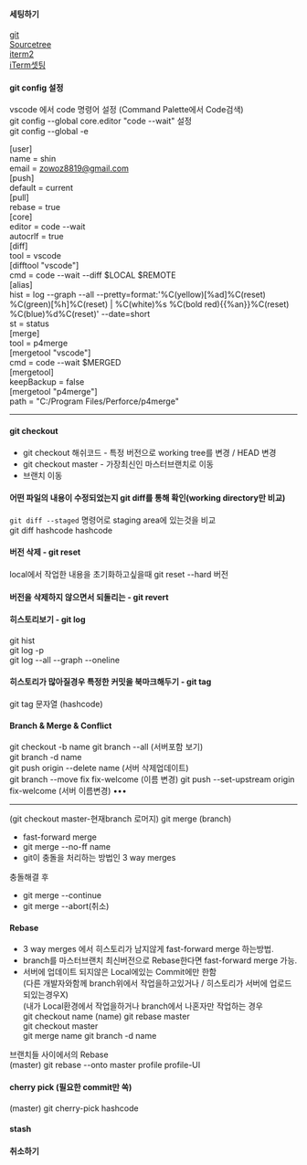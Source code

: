 
#### 세팅하기
[git](https://git-scm.com/downloads)  
[Sourcetree](https://www.sourcetreeapp.com/)  
[iterm2](https://www.iterm2.com/)  
[iTerm셋팅](https://gist.github.com/kevin-smets/8568070)

#### git config 설정
vscode 에서 code 명령어 설정 (Command Palette에서 Code검색)  
git config --global core.editor "code --wait" 설정  
git config --global -e    

[user]      
name = shin     
email = zowoz8819@gmail.com  
[push]    
default = current   
[pull]    
rebase = true   
[core]    
editor = code --wait    
autocrlf = true   
[diff]    
tool = vscode     
[difftool "vscode"]     
cmd = code --wait --diff $LOCAL $REMOTE   
[alias]       
hist = log --graph --all --pretty=format:'%C(yellow)[%ad]%C(reset) %C(green)[%h]%C(reset) | %C(white)%s %C(bold red){{%an}}%C(reset) %C(blue)%d%C(reset)' --date=short   
st = status   
[merge]   
tool = p4merge    
[mergetool "vscode"]    
cmd = code --wait $MERGED     
[mergetool]     
keepBackup = false      
[mergetool "p4merge"]     
path = "C:/Program Files/Perforce/p4merge"    
 
---------------------------------------------------------------------     

#### git checkout
- git checkout 해쉬코드 - 특정 버전으로 working tree를 변경 / HEAD 변경  
- git checkout master - 가장최신인 마스터브랜치로 이동
- 브랜치 이동    

#### 어떤 파일의 내용이 수정되었는지 git diff를 통해 확인(working directory만 비교)   
`git diff --staged` 명령어로 staging area에 있는것을 비교   
git diff hashcode hashcode   

#### 버전 삭제 - git reset   
local에서 작업한 내용을 초기화하고싶을때 git reset --hard 버전 

#### 버전을 삭제하지 않으면서 되돌리는 - git revert

#### 히스토리보기 - git log
git hist  
git log -p  
git log --all --graph --oneline  

#### 히스토리가 많아질경우 특정한 커밋을 북마크해두기 - git tag
git tag 문자열 (hashcode)

#### Branch & Merge & Conflict
git checkout -b name
git branch --all (서버포함 보기)  
git branch -d name  
git push origin --delete name (서버 삭제업데이트)  
git branch --move fix fix-welcome (이름 변경)
git push --set-upstream origin fix-welcome (서버 이름변경)
••• 

-----------------------------------------------------------  

(git checkout master-현재branch 로머지) git merge (branch)  
- fast-forward merge  
- git merge --no-ff name
- git이 충돌을 처리하는 방법인 3 way merges

충돌해결 후
- git merge --continue
- git merge --abort(취소)

#### Rebase  
- 3 way merges 에서 히스토리가 남지않게 fast-forward merge 하는방법.  
- branch를 마스터브랜치 최신버전으로 Rebase한다면 fast-forward merge 가능.  
- 서버에 업데이트 되지않은 Local에있는 Commit에만 한함  
(다른 개발자와함께 branch위에서 작업을하고있거나 / 히스토리가 서버에 업로드되있는경우X)   
(내가 Local환경에서 작업을하거나 branch에서 나혼자만 작업하는 경우  
git checkout name
(name) git rebase master  
git checkout master  
git merge name
git branch -d name

브랜치들 사이에서의 Rebase  
(master) git rebase --onto master profile profile-UI 

#### cherry pick (필요한 commit만 쏙)      
(master) git cherry-pick hashcode

#### stash

#### 취소하기



















